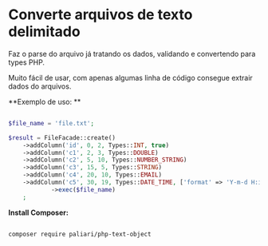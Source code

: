
# Converte arquivos de texto delimitado

Faz o parse do arquivo já tratando os dados, validando e convertendo para types PHP.

Muito fácil de usar, com apenas algumas linha de código consegue extrair dados do arquivos.

**Exemplo de uso:
**

```php

$file_name = 'file.txt';

$result = FileFacade::create()
    ->addColumn('id', 0, 2, Types::INT, true)
    ->addColumn('c1', 2, 3, Types::DOUBLE)
    ->addColumn('c2', 5, 10, Types::NUMBER_STRING)
    ->addColumn('c3', 15, 5, Types::STRING)
    ->addColumn('c4', 20, 10, Types::EMAIL)
    ->addColumn('c5', 30, 19, Types::DATE_TIME, ['format' => 'Y-m-d H:i:s', 'required' => true])
    		->exec($file_name)
    ;

```

**Install Composer:**
    
```bash

composer require paliari/php-text-object

```
